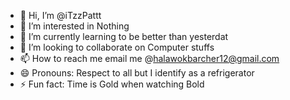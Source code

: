 - 👋 Hi, I’m @iTzzPattt
- 👀 I’m interested in Nothing
- 🌱 I’m currently learning to be better than yesterdat
- 💞️ I’m looking to collaborate on Computer stuffs
- 📫 How to reach me email me @halawokbarcher12@gmail.com
- 😄 Pronouns: Respect to all but I identify as a refrigerator
- ⚡ Fun fact: Time is Gold when watching Bold

<!---
iTzzPattt/iTzzPattt is a ✨ special ✨ repository because its `README.md` (this file) appears on your GitHub profile.
You can click the Preview link to take a look at your changes.
--->

